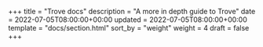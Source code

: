 +++
title = "Trove docs"
description = "A more in depth guide to Trove"
date = 2022-07-05T08:00:00+00:00
updated = 2022-07-05T08:00:00+00:00
template = "docs/section.html"
sort_by = "weight"
weight = 4
draft = false
+++
